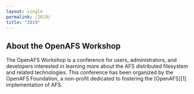 ```yaml
---
layout: single
permalink: /2019/
title: "2019"
---
```


## About the OpenAFS Workshop

The OpenAFS Workshop is a conference for users, administrators, and developers
interested in learning more about the AFS distributed filesystem and related
technologies.  This conference has been organized by the OpenAFS Foundation, a
non-profit dedicated to fostering the [OpenAFS][1] implementation of AFS.

